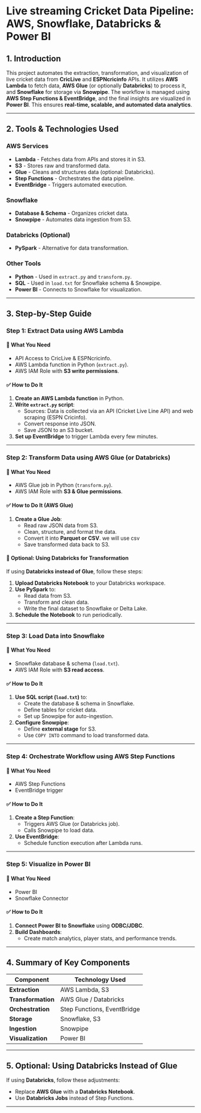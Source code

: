 # **Live streaming Cricket Data Pipeline: AWS, Snowflake, Databricks & Power BI**

## **1. Introduction**
This project automates the extraction, transformation, and visualization of live cricket data from **CricLive** and **ESPNcricinfo** APIs. It utilizes **AWS Lambda** to fetch data, **AWS Glue** (or optionally **Databricks**) to process it, and **Snowflake** for storage via **Snowpipe**. The workflow is managed using **AWS Step Functions & EventBridge**, and the final insights are visualized in **Power BI**. This ensures **real-time, scalable, and automated data analytics**.

---

## **2. Tools & Technologies Used**
### **AWS Services**
- **Lambda** - Fetches data from APIs and stores it in S3.
- **S3** - Stores raw and transformed data.
- **Glue** - Cleans and structures data (optional: Databricks).
- **Step Functions** - Orchestrates the data pipeline.
- **EventBridge** - Triggers automated execution.

### **Snowflake**
- **Database & Schema** - Organizes cricket data.
- **Snowpipe** - Automates data ingestion from S3.

### **Databricks (Optional)**
- **PySpark** - Alternative for data transformation.

### **Other Tools**
- **Python** - Used in `extract.py` and `transform.py`.
- **SQL** - Used in `load.txt` for Snowflake schema & Snowpipe.
- **Power BI** - Connects to Snowflake for visualization.

---

## **3. Step-by-Step Guide**
### **Step 1: Extract Data using AWS Lambda**
#### 📌 **What You Need**
- API Access to CricLive & ESPNcricinfo.
- AWS Lambda function in Python (`extract.py`).
- AWS IAM Role with **S3 write permissions**.

#### ✅ **How to Do It**
1. **Create an AWS Lambda function** in Python.
2. **Write `extract.py` script**:
   - Sources: Data is collected via an API (Cricket Live Line API) and web scraping (ESPN Cricinfo).
   - Convert response into JSON.
   - Save JSON to an S3 bucket.
3. **Set up EventBridge** to trigger Lambda every few minutes.

---

### **Step 2: Transform Data using AWS Glue (or Databricks)**
#### 📌 **What You Need**
- AWS Glue job in Python (`transform.py`).
- AWS IAM Role with **S3 & Glue permissions**.

#### ✅ **How to Do It (AWS Glue)**
1. **Create a Glue Job**:
   - Read raw JSON data from S3.
   - Clean, structure, and format the data.
   - Convert it into **Parquet or CSV**. we will use csv
   - Save transformed data back to S3.

#### 🔹 **Optional: Using Databricks for Transformation**
If using **Databricks instead of Glue**, follow these steps:
1. **Upload Databricks Notebook** to your Databricks workspace.
2. **Use PySpark** to:
   - Read data from S3.
   - Transform and clean data.
   - Write the final dataset to Snowflake or Delta Lake.
3. **Schedule the Notebook** to run periodically.

---

### **Step 3: Load Data into Snowflake**
#### 📌 **What You Need**
- Snowflake database & schema (`load.txt`).
- AWS IAM Role with **S3 read access**.

#### ✅ **How to Do It**
1. **Use SQL script (`load.txt`)** to:
   - Create the database & schema in Snowflake.
   - Define tables for cricket data.
   - Set up Snowpipe for auto-ingestion.
2. **Configure Snowpipe**:
   - Define **external stage** for S3.
   - Use `COPY INTO` command to load transformed data.

---

### **Step 4: Orchestrate Workflow using AWS Step Functions**
#### 📌 **What You Need**
- AWS Step Functions
- EventBridge trigger

#### ✅ **How to Do It**
1. **Create a Step Function**:
   - Triggers AWS Glue (or Databricks job).
   - Calls Snowpipe to load data.
2. **Use EventBridge**:
   - Schedule function execution after Lambda runs.

---

### **Step 5: Visualize in Power BI**
#### 📌 **What You Need**
- Power BI
- Snowflake Connector

#### ✅ **How to Do It**
1. **Connect Power BI to Snowflake** using **ODBC/JDBC**.
2. **Build Dashboards**:
   - Create match analytics, player stats, and performance trends.

---

## **4. Summary of Key Components**
| **Component**     | **Technology Used**          |
|------------------|----------------------------|
| **Extraction**  | AWS Lambda, S3             |
| **Transformation** | AWS Glue / Databricks     |
| **Orchestration** | Step Functions, EventBridge |
| **Storage**      | Snowflake, S3              |
| **Ingestion**   | Snowpipe                    |
| **Visualization** | Power BI                   |

---

## **5. Optional: Using Databricks Instead of Glue**
If using **Databricks**, follow these adjustments:
- Replace **AWS Glue** with a **Databricks Notebook**.
- Use **Databricks Jobs** instead of Step Functions.

---
